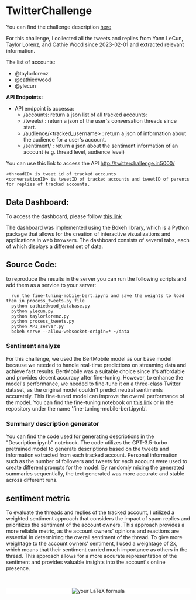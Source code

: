 # TwitterChallenge
You can find the challenge description [here](https://equatorial-sternum-35b.notion.site/Twitter-Watch-052f5ae4fd1d440ba7a590af040065e4)

For this challenge, I collected all the tweets and replies from Yann LeCun, Taylor Lorenz, and Cathie Wood since 2023-02-01 and extracted relevant information.

The list of accounts:
- @taylorlorenz
- @cathiedwood
- @ylecun

**API Endpoints:**
- API endpoint is accessa:
    - /accounts: return a json list of all tracked accounts:
    - /tweets/<conversationID> : return a json of the user's conversation threads since start.
    - /audience/<tracked_username> : return a json of information about the audience for a user's account.
    - /sentiment/<threadID> : return a json about the sentiment information of an account (e.g. thread level, audience level)
    
You can use this link to access the API http://twitterchallenge.ir:5000/
```
<threadID> is tweet id of tracked accounts 
<conversationID> is tweetID of tracked accounts and tweetID of parents for replies of tracked accounts.
```
  
## Data Dashboard:
To access the dashboard, please follow [this link](http://twitterchallenge.ir:5006/Data)
    
The dashboard was implemented using the Bokeh library, which is a Python package that allows for the creation of interactive visualizations and applications in web browsers. The dashboard consists of several tabs, each of which displays a different set of data.



    
## Source Code:  
  to reproduce the results in the server you can run the following scripts and add them as a service to your server:
```
  run the fine-tuning-mobile-bert.ipynb and save the weights to load them in process_tweets.py file 
  python cathiedwood_database.py 
  python ylecun.py 
  python taylorlorenz.py 
  python process_tweets.py 
  python API_server.py 
  bokeh serve --allow-websocket-origin=* ~/data
```
  ### Sentiment analyze
 For this challenge, we used the BertMobile model as our base model because we needed to handle real-time predictions on streaming data and achieve fast results. BertMobile was a suitable choice since it's affordable and provides decent accuracy after fine-tuning. However, to enhance the model's performance, we needed to fine-tune it on a three-class Twitter dataset, as the original model couldn't predict neutral sentiments accurately. This fine-tuned model can improve the overall performance of the model. You can find the fine-tuning notebook on [this link](https://www.kaggle.com/code/sharifi76/fine-tuning-mobile-bert) or in the repository under the name 'fine-tuning-mobile-bert.ipynb'.
  ### Summary description generator 
You can find the code used for generating descriptions in the "Description.ipynb" notebook. The code utilizes the GPT-3.5-turbo pretrained model to generate descriptions based on the tweets and information extracted from each tracked account. Personal information such as the number of followers and tweets for each account were used to create different prompts for the model. By randomly mixing the generated summaries sequentially, the text generated was more accurate and stable across different runs.
## sentiment metric
To evaluate the threads and replies of the tracked account, I utilized a weighted sentiment approach that considers the impact of spam replies and prioritizes the sentiment of the account owners. This approach provides a more reliable metric, as the account owners' opinions and reactions are essential in determining the overall sentiment of the thread. To give more weightage to the account owners' sentiment, I used a weightage of 2x, which means that their sentiment carried much importance as others in the thread. This approach allows for a more accurate representation of the sentiment and provides valuable insights into the account's online presence.
    
  <br>
<p align="center" style="background-color:white">
  <img src="https://latex.codecogs.com/png.latex?%5Cdpi%7B120%7D%20%5Cbg_white%20%5Clarge%20%5Cbegin%7Baligned%7D%20%26%5Csum_%7B%5Cmathrm%7Bi%7D%3D1%7D%5Em%5Cleft%28%5Cmathrm%7Bx%7D_%7B%5Cmathrm%7Bi%7D%7D%20*%20%5Cfrac%7B%5Cmathrm%7Bw%7D_%7B%5Cmathrm%7Bi%7D%7D%7D%7B2%20*%5Cmathrm%7Bw%7D_%7B%5Ctext%20%7Bowner%20%7D%7D&plus;%5Csum_%7Bi%3D1%7D%5E%7B%5Cmathrm%7Bm%7D%7D%20w_i%7D%5Cright%29&plus;%5Cleft%28x_%7B%5Ctext%20%7Bowner%20%7D%7D%20*%20%5Cfrac%7B2%5E*%20w_%7B%5Ctext%20%7Bowner%20%7D%7D%7D%7B2%20*%20%5Cmathrm%7Bw%7D_%7B%5Ctext%20%7Bowner%20%7D%7D&plus;%5Csum_%7Bi%3D1%7D%5E%7B%5Cmathrm%7Bm%7D%7D%20w_i%7D%5Cright%29%20%5C%5C%20%26%20x_%7B%5Ctext%20%7Bowner%20%7D%7D%3A%20%5Ctext%20%7B%20sentiment%20score%20of%20tweet%20owner%20%7D%20%5C%5C%20%26%20%5Cmathrm%7Bx%7D_%7B%5Cmathrm%7Bi%7D%7D%20%5Ctext%20%7B%20%3A%20sentiment%20score%20of%20replies%20of%20a%20tweet%20%7D%20%5C%5C%20%26%20%5Cmathrm%7Bw%7D_%7B%5Cmathrm%7Bi%7D%7D%20%5Ctext%20%7B%20%3A%20number%20of%20replier%20followers%20%7D%20%5C%5C%20%26%20w_%7B%5Ctext%20%7Bowner%20%7D%7D%3A%20%5Ctext%20%7B%20number%20of%20owner%20of%20the%20tweet%20followers%20%7D%20%5C%5C%20%26%20%5Cmathrm%7Bm%7D%20%5Ctext%20%7B%20%3A%20number%20of%20replies%20to%20a%20thread%20%7D%20%5C%5C%20%26%20%5Cend%7Baligned%7D" title="your LaTeX formula" />
</p>
  

  
